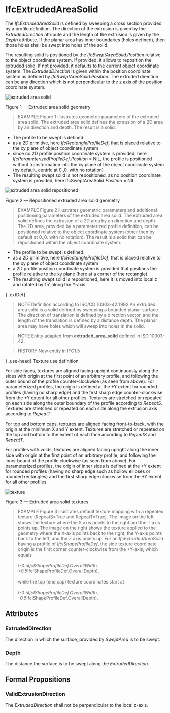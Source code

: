 # IfcExtrudedAreaSolid

The _IfcExtrudedAreaSolid_ is defined by sweeping a cross section provided by a profile definition. The direction of the extrusion is given by the _ExtrudedDirection_ attribute and the length of the extrusion is given by the _Depth_ attribute. If the planar area has inner boundaries (holes defined), then those holes shall be swept into holes of the solid.
<!-- end of short definition -->

The resulting solid is positioned by the _IfcSweptAreaSolid_._Position_ relative to the object coordinate system. If provided, it allows to reposition the extruded solid. If not provided, it defaults to the current object coordinate system. The _ExtrudedDirection_ is given within the position coordinate system as defined by _IfcSweptAreaSolid_._Position_. The extruded direction can be any direction which is not perpendicular to the z axis of the position coordinate system.

![extruded area solid](../../../../figures/ifcextrudedareasolid-fig1.png)

Figure 1 — Extruded area solid geometry

> EXAMPLE Figure 1 illustrates geometric parameters of the extruded area solid. The extruded area solid defines the extrusion of a 2D area by an direction and depth. The result is a solid.

 * The profile to be swept is defined:
  * as a 2D primitive, here <em>IfcRectangleProfileDef</em>, that is placed relative to the xy plane of object coordinate system
  * since no 2D profile position coordinate system is provided, here <em>IfcParameterizedProfileDef</em>.<em>Position</em> = NIL, the profile is positioned without transformation into the xy plane of the object coordinate system (by default, centric at 0.,0. with no rotation)
 * The resulting swept solid is not repositioned, as no position coordinate system is provided, here IfcSweptAreaSolid.<em>Position</em> = NIL.

![extruded area solid repositioned](../../../../figures/ifcextrudedareasolid-fig2.png)

Figure 2 — Repositioned extruded area solid geometry

> EXAMPLE Figure 2 illustrates geometric parameters and additional positioning parameters of the extruded area solid. The extruded area solid defines the extrusion of a 2D area by an direction and depth. The 2D area, provided by a parameterized profile definition, can be positioned relative to the object coordinate system (other then by default at 0.,0. with no rotation). The result is a solid that can be repositioned within the object coordinate system.

 * The profile to be swept is defined:
  * as a 2D primitive, here <em>IfcRectangleProfileDef</em>, that is placed relative to the xy plane of object coordinate system
  * a 2D profile position coordinate system is provided that positions the profile relative to the xy plane (here at a corner of the rectangle)
 * The resulting swept solid is repositioned, here it is moved into local z and rotated by 15' along the Y-axis.

{ .extDef}
> NOTE Definition according to ISO/CD 10303-42:1992
> An extruded area solid is a solid defined by sweeping a bounded planar surface. The direction of translation is defined by a direction vector, and the length of the translation is defined by a distance depth. The planar area may have holes which will sweep into holes in the solid.

> NOTE Entity adapted from **extruded_area_solid** defined in ISO 10303-42.

> HISTORY New entity in IFC1.5

{ .use-head}
Texture use definition

For side faces, textures are aligned facing upright continuously along the sides with origin at the first point of an arbitrary profile, and following the outer bound of the profile counter-clockwise (as seen from above). For parameterized profiles, the origin is defined at the +Y extent for rounded profiles (having no sharp edge) and the first sharp edge counter-clockwise from the +Y extent for all other profiles. Textures are stretched or repeated on each side along the outer boundary of the profile according to _RepeatS_. Textures are stretched or repeated on each side along the extrusion axis according to _RepeatT_.

For top and bottom caps, textures are aligned facing front-to-back, with the origin at the minimum X and Y extent. Textures are stretched or repeated on the top and bottom to the extent of each face according to _RepeatS_ and _RepeatT_.

For profiles with voids, textures are aligned facing upright along the inner side with origin at the first point of an arbitrary profile, and following the inner bound of the profile clockwise (as seen from above). For parameterized profiles, the origin of inner sides is defined at the +Y extent for rounded profiles (having no sharp edge such as hollow ellipses or rounded rectangles) and the first sharp edge clockwise from the +Y extent for all other profiles.

![texture](../../../../figures/ifcextrudedareasolid-texture.png)

Figure 3 — Extruded area solid textures

> EXAMPLE Figure 3 illustrates default texture mapping with a repeated texture (RepeatS=True and RepeatT=True). The image on the left shows the texture where the S axis points to the right and the T axis points up. The image on the right shows the texture applied to the geometry where the X-axis points back to the right, the Y-axis points back to the left, and the Z axis points up. For an <em>IfcExtrudedAreaSolid</em> having a profile of <em>IfcIShapeProfileDef</em>, the side texture coordinate origin is the first corner counter-clockwise from the +Y-axis, which equals<br><br> (-0.5*IfcIShapeProfileDef.OverallWidth, +0.5*IfcIShapeProfileDef.OverallDepth),<br><br> while the top (end cap) texture coordinates start at <br><br>(-0.5*IfcIShapeProfileDef.OverallWidth, -0.5*IfcIShapeProfileDef.OverallDepth).

## Attributes

### ExtrudedDirection
The direction in which the surface, provided by _SweptArea_ is to be swept.

### Depth
The distance the surface is to be swept along the _ExtrudedDirection_.

## Formal Propositions

### ValidExtrusionDirection
The _ExtrudedDirection_ shall not be perpendicular to the local z-axis.
